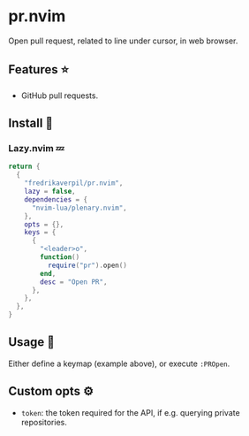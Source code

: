 # pr.nvim

Open pull request, related to line under cursor, in web browser.

## Features ⭐

- GitHub pull requests.

## Install 🚀

### Lazy.nvim 💤

```lua
return {
  {
    "fredrikaverpil/pr.nvim",
    lazy = false,
    dependencies = {
      "nvim-lua/plenary.nvim",
    },
    opts = {},
    keys = {
      {
        "<leader>o",
        function()
          require("pr").open()
        end,
        desc = "Open PR",
      },
    },
  },
}
```

## Usage 🤙

Either define a keymap (example above), or execute `:PROpen`.

## Custom opts ⚙️

- `token`: the token required for the API, if e.g. querying private
  repositories.
